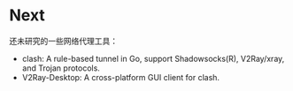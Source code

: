 # Next

还未研究的一些网络代理工具：

- clash: A rule-based tunnel in Go, support Shadowsocks(R), V2Ray/xray, and Trojan protocols.
- V2Ray-Desktop: A cross-platform GUI client for clash.